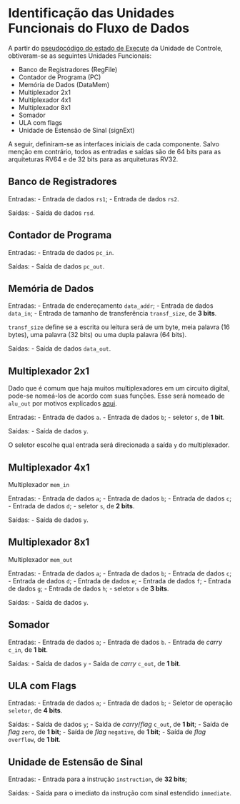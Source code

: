 # Identificação das Unidades Funcionais do Fluxo de Dados

A partir do [pseudocódigo do estado de Execute](../pseudocodigos/pseudocodigos_execute.md) da Unidade de Controle, obtiveram-se as seguintes Unidades Funcionais:

- Banco de Registradores (RegFile)
- Contador de Programa (PC)
- Memória de Dados (DataMem)
- Multiplexador 2x1
- Multiplexador 4x1
- Multiplexador 8x1
- Somador
- ULA com flags
- Unidade de Estensão de Sinal (signExt)

A seguir, definiram-se as interfaces iniciais de cada componente. Salvo menção em contrário, todos as entradas e saídas são de 64 bits para as arquiteturas RV64 e de 32 bits para as arquiteturas RV32.

## Banco de Registradores

Entradas:
    - Entrada de dados `rs1`;
    - Entrada de dados `rs2`.

Saídas:
    - Saída de dados `rsd`.

## Contador de Programa

Entradas:
    - Entrada de dados `pc_in`.

Saídas:
    - Saída de dados `pc_out`.

## Memória de Dados

Entradas:
    - Entrada de endereçamento `data_addr`;
    - Entrada de dados `data_in`;
    - Entrada de tamanho de transferência `transf_size`, de __3 bits__.

`transf_size` define se a escrita ou leitura será de um byte, meia palavra (16 bytes), uma palavra (32 bits) ou uma dupla palavra (64 bits).

Saídas:
    - Saída de dados `data_out`.


## Multiplexador 2x1

Dado que é comum que haja muitos multiplexadores em um circuito digital, pode-se nomeá-los de acordo com suas funções. Esse será nomeado de `alu_out` por motivos explicados [aqui](interconexoes_do_fluxo_de_dados.md).

Entradas:
    - Entrada de dados `a`.
    - Entrada de dados `b`;
    - seletor `s`, de __1 bit__.

Saídas:
    - Saída de dados `y`.

O seletor escolhe qual entrada será direcionada a saída `y` do multiplexador.

## Multiplexador 4x1

Multiplexador `mem_in`

Entradas:
    - Entrada de dados `a`;
    - Entrada de dados `b`;
    - Entrada de dados `c`;
    - Entrada de dados `d`;
    - seletor `s`, de __2 bits__.


Saídas:
    - Saída de dados `y`.

## Multiplexador 8x1

Multiplexador `mem_out`

Entradas:
    - Entrada de dados `a`;
    - Entrada de dados `b`;
    - Entrada de dados `c`;
    - Entrada de dados `d`;
    - Entrada de dados `e`;
    - Entrada de dados `f`;
    - Entrada de dados `g`;
    - Entrada de dados `h`;
    - seletor `s` de __3 bits__.


Saídas:
    - Saída de dados `y`.

## Somador

Entradas:
    - Entrada de dados `a`;
    - Entrada de dados `b`.
    - Entrada de _carry_ `c_in`, de __1 bit__.

Saídas:
    - Saída de dados `y`
    - Saída de _carry_ `c_out`, de __1 bit__.


## ULA com Flags

Entradas:
    - Entrada de dados `a`;
    - Entrada de dados `b`;
    - Seletor de operação `seletor`, de __4 bits__.

Saídas:
    - Saída de dados `y`;
    - Saída de _carry_/_flag_ `c_out`, de __1 bit__;
    - Saída de _flag_ `zero`, de __1 bit__;
    - Saída de _flag_ `negative`, de __1 bit__;
    - Saída de _flag_ `overflow`, de __1 bit__.

## Unidade de Estensão de Sinal

Entradas:
    - Entrada para a instrução `instruction`, de __32 bits__;

Saídas:
    - Saída para o imediato da instrução com sinal estendido `immediate`.
